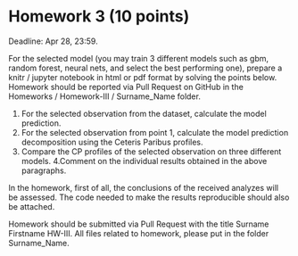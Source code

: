 # Homework 3 (10 points)
Deadline: Apr 28, 23:59.

For the selected model (you may train 3 different models such as gbm, random forest, neural nets, and select the best performing one), prepare a knitr / jupyter notebook in html or pdf format by solving the points below. Homework should be reported via Pull Request on GitHub in the Homeworks / Homework-III / Surname_Name folder.

1. For the selected observation from the dataset, calculate the model prediction.
2. For the selected observation from point 1, calculate the model prediction decomposition using the Ceteris Paribus profiles.
3. Compare the CP profiles of the selected observation on three different models.
4.Comment on the individual results obtained in the above paragraphs.

In the homework, first of all, the conclusions of the received analyzes will be assessed. The code needed to make the results reproducible should also be attached.

Homework should be submitted via Pull Request with the title Surname Firstname HW-III. All files related to homework, please put in the folder Surname_Name.
